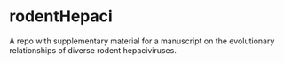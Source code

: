 # rodentHepaci
A repo with supplementary material for a manuscript on the evolutionary relationships of diverse rodent hepaciviruses.
